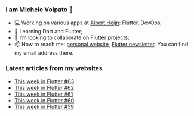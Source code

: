 ### I am Michele Volpato 👋

- 💻 Working on various apps at [Albert Heijn](https://github.com/RoyalAholdDelhaize): Flutter, DevOps;
- 🌱 Learning Dart and Flutter;
- 📱 I’m looking to collaborate on Flutter projects;
- 📫 How to reach me: [personal website](https://volpato.dev), [Flutter newsletter](https://flutternewsletter.volpato.dev). You can find my email address there.

### Latest articles from my websites

<!-- BLOG-POST-LIST:START -->
- [This week in Flutter #63](https://flutternewsletter.volpato.dev/news/this-week-in-flutter-63/)
- [This week in Flutter #62](https://flutternewsletter.volpato.dev/news/this-week-in-flutter-62/)
- [This week in Flutter #61](https://flutternewsletter.volpato.dev/news/this-week-in-flutter-61/)
- [This week in Flutter #60](https://flutternewsletter.volpato.dev/news/this-week-in-flutter-60/)
- [This week in Flutter #59](https://flutternewsletter.volpato.dev/news/this-week-in-flutter-59/)
<!-- BLOG-POST-LIST:END -->
